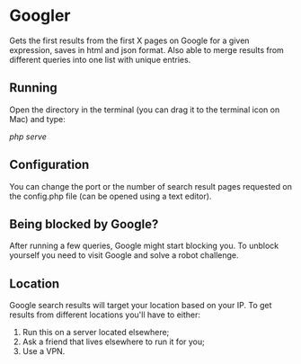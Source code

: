 # Googler
Gets the first results from the first X pages on Google for a given expression, saves in html and json format. Also able to merge results from different queries into one list with unique entries.

## Running
Open the directory in the terminal (you can drag it to the terminal icon on Mac) and type:

*php serve*

## Configuration
You can change the port or the number of search result pages requested on the config.php file (can be opened using a text editor).

## Being blocked by Google?
After running a few queries, Google might start blocking you. To unblock yourself you need to visit Google and solve a robot challenge.

## Location
Google search results will target your location based on your IP. To get results from different locations you'll have to either:
1. Run this on a server located elsewhere;
1. Ask a friend that lives elsewhere to run it for you;
1. Use a VPN. 